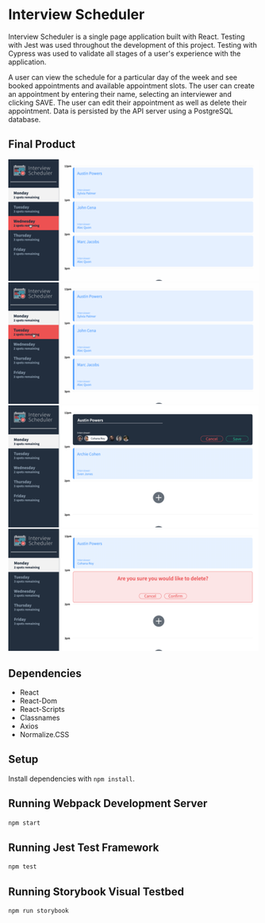 # Interview Scheduler

Interview Scheduler is a single page application built with React. Testing with Jest was used throughout the development of this project. Testing with Cypress was used to validate all stages of a user's experience with the application. 

A user can view the schedule for a particular day of the week and see booked appointments and available appointment slots. The user can create an appointment by entering their name, selecting an interviewer and clicking SAVE. The user can edit their appointment as well as delete their appointment. Data is persisted by the API server using a PostgreSQL database.

## Final Product
!["Select a day and create an appointment"](https://github.com/samamoo/scheduler/blob/master/docs/scheduler-book.gif?raw=true)
!["Delete an appointment"](https://github.com/samamoo/scheduler/blob/master/docs/scheduler-delete.gif?raw=true)
!["Book an appointment"](https://github.com/samamoo/scheduler/blob/master/docs/scheduler_book.png?raw=true)
!["Delete an appointment"](https://github.com/samamoo/scheduler/blob/master/docs/scheduler_delete.png?raw=true)

## Dependencies
- React
- React-Dom
- React-Scripts
- Classnames
- Axios
- Normalize.CSS

## Setup

Install dependencies with `npm install`.

## Running Webpack Development Server

```sh
npm start
```

## Running Jest Test Framework

```sh
npm test
```

## Running Storybook Visual Testbed

```sh
npm run storybook
```
